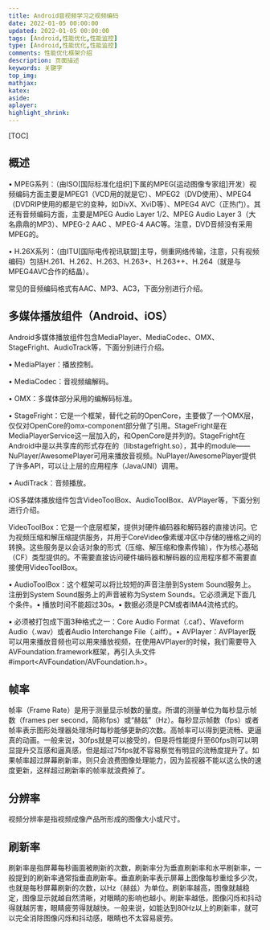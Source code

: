 ```yaml
---
title: Android音视频学习之视频编码
date: 2022-01-05 00:00:00
updated: 2022-01-05 00:00:00
tags: [Android,性能优化,性能监控]
type: [Android,性能优化,性能监控]
comments: 性能优化框架介绍
description: 页面描述
keywords: 关键字
top_img:
mathjax:
katex:
aside:
aplayer:
highlight_shrink:
---
```




[TOC]

## 概述

• MPEG系列：（由ISO[国际标准化组织]下属的MPEG[运动图像专家组]开发）视频编码方面主要是MPEG1（VCD用的就是它）、MPEG2（DVD使用）、MPEG4（DVDRIP使用的都是它的变种，如DivX、XviD等）、MPEG4 AVC（正热门）。其还有音频编码方面，主要是MPEG Audio Layer 1/2、MPEG Audio Layer 3（大名鼎鼎的MP3）、MPEG-2 AAC 、MPEG-4 AAC等。注意，DVD音频没有采用MPEG的。

• H.26X系列：（由ITU[国际电传视讯联盟]主导，侧重网络传输，注意，只有视频编码）包括H.261、H.262、H.263、H.263+、H.263++、H.264（就是与MPEG4AVC合作的结晶）。





常见的音频编码格式有AAC、MP3、AC3，下面分别进行介绍。





## 多媒体播放组件（Android、iOS）

Android多媒体播放组件包含MediaPlayer、MediaCodec、OMX、StageFright、AudioTrack等，下面分别进行介绍。

• MediaPlayer：播放控制。

• MediaCodec：音视频编解码。

• OMX：多媒体部分采用的编解码标准。

• StageFright：它是一个框架，替代之前的OpenCore，主要做了一个OMX层，仅仅对OpenCore的omx-component部分做了引用。StageFright是在MediaPlayerService这一层加入的，和OpenCore是并列的。StageFright在Android中是以共享库的形式存在的（libstagefright.so），其中的module——NuPlayer/AwesomePlayer可用来播放音视频。NuPlayer/AwesomePlayer提供了许多API，可以让上层的应用程序（Java/JNI）调用。

• AudiTrack：音频播放。

iOS多媒体播放组件包含VideoToolBox、AudioToolBox、AVPlayer等，下面分别进行介绍。

VideoToolBox：它是一个底层框架，提供对硬件编码器和解码器的直接访问。它为视频压缩和解压缩提供服务，并用于CoreVideo像素缓冲区中存储的栅格之间的转换。这些服务是以会话对象的形式（压缩、解压缩和像素传输），作为核心基础（CF）类型提供的。不需要直接访问硬件编码器和解码器的应用程序都不需要直接使用VideoToolBox。

• AudioToolBox：这个框架可以将比较短的声音注册到System Sound服务上。注册到System Sound服务上的声音被称为System Sounds。它必须满足下面几个条件。▪ 播放时间不能超过30s。▪ 数据必须是PCM或者IMA4流格式的。

▪ 必须被打包成下面3种格式之一：Core Audio Format（.caf）、Waveform Audio（.wav）或者Audio Interchange File（.aiff）。• AVPlayer：AVPlayer既可以用来播放音频也可以用来播放视频，在使用AVPlayer的时候，我们需要导入AVFoundation.framework框架，再引入头文件#import<AVFoundation/AVFoundation.h>。



## 帧率

帧率（Frame Rate）是用于测量显示帧数的量度。所谓的测量单位为每秒显示帧数（frames per second，简称fps）或“赫兹”（Hz）。每秒显示帧数（fps）或者帧率表示图形处理器处理场时每秒能够更新的次数。高帧率可以得到更流畅、更逼真的动画。一般来说，30fps就是可以接受的，但是将性能提升至60fps则可以明显提升交互感和逼真感，但是超过75fps就不容易察觉有明显的流畅度提升了。如果帧率超过屏幕刷新率，则只会浪费图像处理能力，因为监视器不能以这么快的速度更新，这样超过刷新率的帧率就浪费掉了。

## 分辨率

视频分辨率是指视频成像产品所形成的图像大小或尺寸。

## 刷新率

刷新率是指屏幕每秒画面被刷新的次数，刷新率分为垂直刷新率和水平刷新率，一般提到的刷新率通常指垂直刷新率。垂直刷新率表示屏幕上图像每秒重绘多少次，也就是每秒屏幕刷新的次数，以Hz（赫兹）为单位。刷新率越高，图像就越稳定，图像显示就越自然清晰，对眼睛的影响也越小。刷新率越低，图像闪烁和抖动得就越厉害，眼睛疲劳得就越快。一般来说，如能达到80Hz以上的刷新率，就可以完全消除图像闪烁和抖动感，眼睛也不太容易疲劳。















